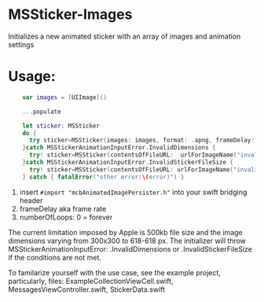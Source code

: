 # MSSticker-Images
Initializes a new animated sticker with an array of images and animation settings

# Usage:
```swift
    var images = [UIImage]()

    ...populate

    let sticker: MSSticker
    do {
      try sticker=MSSticker(images: images, format: .apng, frameDelay: 1.0/14.0, numberOfLoops: 0, localizedDescription: localizedDescription)
    }catch MSStickerAnimationInputError.InvalidDimensions {
      try! sticker=MSSticker(contentsOfFileURL:  urlForImageName("invalid_image_size"), localizedDescription: "invalid dimensions")
    }catch MSStickerAnimationInputError.InvalidStickerFileSize {
      try! sticker=MSSticker(contentsOfFileURL: urlForImageName("invalid_file_size"), localizedDescription: "invalid file size")
    } catch { fatalError("other error:\(error)") }
```
1. insert `#import "mcbAnimatedImagePersister.h"` into your swift bridging header
2. frameDelay aka frame rate
3. numberOfLoops: 0 = forever

The current limitation imposed by Apple is 500kb file size and the image dimensions varying from 300x300 to 618-618 px. The initializer will throw MSStickerAnimationInputError: .InvalidDimensions or .InvalidStickerFileSize if the conditions are not met.

To familarize yourself with the use case, see the example project, particularly, files: ExampleCollectionViewCell.swift, MessagesViewController.swift, StickerData.swift
